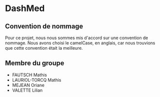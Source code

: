 # DashMed
## Convention de nommage
Pour ce projet, nous nous sommes mis d'accord sur une convention de nommage.
Nous avons choisi le camelCase, en anglais, car nous trouvions que cette convention était la meilleure.

## Membre du groupe

* FAUTSCH Mathis
* LAURIOL-TORCQ Mathis
* MEJEAN Oriane
* VALETTE Lilian